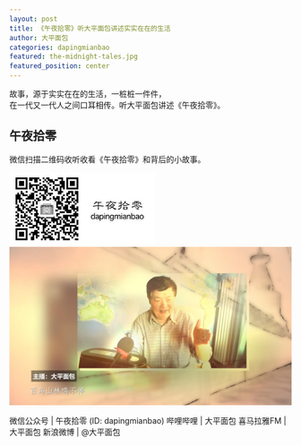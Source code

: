 ```yaml
---
layout: post
title: 《午夜拾零》听大平面包讲述实实在在的生活
author: 大平面包
categories: dapingmianbao
featured: the-midnight-tales.jpg
featured_position: center
---
```


故事，源于实实在在的生活，一桩桩一件件，  
在一代又一代人之间口耳相传。听大平面包讲述《午夜拾零》。

## 午夜拾零

微信扫描二维码收听收看《午夜拾零》和背后的小故事。

<img src="/assets/img/posts/midnight-tales/qr-wechat.jpg" alt="扫码关注午夜拾零" width="260"/>

<img src="/assets/img/posts/midnight-tales/screenshot-night-tales.jpg" alt="午夜拾零节目截图"/>

微信公众号 | 午夜拾零 (ID: dapingmianbao)
哔哩哔哩 | 大平面包
喜马拉雅FM | 大平面包
新浪微博 | @大平面包